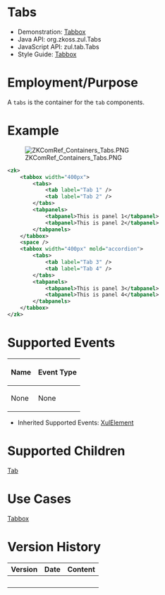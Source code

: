 # Tabs

- Demonstration: [Tabbox](http://www.zkoss.org/zkdemo/tabbox)
- Java API: <javadoc>org.zkoss.zul.Tabs</javadoc>
- JavaScript API: <javadoc directory="jsdoc">zul.tab.Tabs</javadoc>
- Style Guide: [
  Tabbox](ZK_Style_Guide/XUL_Component_Specification/Tabbox)

# Employment/Purpose

A `tabs` is the container for the `tab` components.

# Example

<figure>
<img src="ZKComRef_Containers_Tabs.PNG"
title="ZKComRef_Containers_Tabs.PNG" />
<figcaption>ZKComRef_Containers_Tabs.PNG</figcaption>
</figure>

``` xml
<zk>
    <tabbox width="400px">
        <tabs>
            <tab label="Tab 1" />
            <tab label="Tab 2" />
        </tabs>
        <tabpanels>
            <tabpanel>This is panel 1</tabpanel>
            <tabpanel>This is panel 2</tabpanel>
        </tabpanels>
    </tabbox>
    <space />
    <tabbox width="400px" mold="accordion">
        <tabs>
            <tab label="Tab 3" />
            <tab label="Tab 4" />
        </tabs>
        <tabpanels>
            <tabpanel>This is panel 3</tabpanel>
            <tabpanel>This is panel 4</tabpanel>
        </tabpanels>
    </tabbox>
</zk>
```

# Supported Events

<table>
<thead>
<tr class="header">
<th><center>
<p>Name</p>
</center></th>
<th><center>
<p>Event Type</p>
</center></th>
</tr>
</thead>
<tbody>
<tr class="odd">
<td><p>None</p></td>
<td><p>None</p></td>
</tr>
</tbody>
</table>

- Inherited Supported Events: [
  XulElement](ZK_Component_Reference/Base_Components/XulElement#Supported_Events)

# Supported Children

[ Tab](ZK_Component_Reference/Containers/Tabbox/Tab)

# Use Cases

[ Tabbox](ZK_Component_Reference/Containers/Tabbox#Use_Cases)

# Version History

| Version | Date | Content |
|---------|------|---------|
|         |      |         |
